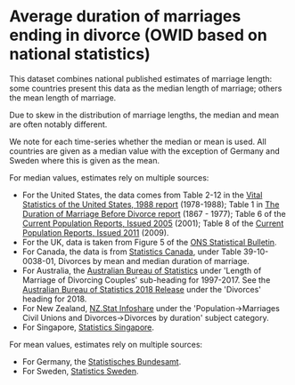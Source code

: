 # Average duration of marriages ending in divorce (OWID based on national statistics)

This dataset combines national published estimates of marriage length: some countries present this data as the median length of marriage; others the mean length of marriage.

Due to skew in the distribution of marriage lengths, the median and mean are often notably different.

We note for each time-series whether the median or mean is used. All countries are given as a median value with the exception of Germany and Sweden where this is given as the mean.

For median values, estimates rely on multiple sources:
- For the United States, the data comes from Table 2-12 in the <a href="https://www.cdc.gov/nchs/data/vsus/mgdv88_3.pdf">Vital Statistics of the United States, 1988 report</a> (1978-1988); Table 1 in <a href="https://www.cdc.gov/nchs/data/series/sr_21/sr21_038.pdf">The Duration of Marriage Before Divorce report</a> (1867 - 1977); Table 6 of the <a href="https://www.census.gov/prod/2005pubs/p70-97.pdf">Current Population Reports, Issued 2005</a> (2001); Table 8 of the <a href="https://www.census.gov/prod/2011pubs/p70-125.pdf">Current Population Reports, Issued 2011</a> (2009).
- For the UK, data is taken from Figure 5 of the <a href="https://www.ons.gov.uk/peoplepopulationandcommunity/birthsdeathsandmarriages/divorce/bulletins/divorcesinenglandandwales/2018">ONS Statistical Bulletin</a>.
- For Canada, the data is from <a href="https://www150.statcan.gc.ca/t1/tbl1/en/cv.action?pid=3910003801#timeframe">Statistics Canada</a>, under Table 39-10-0038-01, Divorces by mean and median duration of marriage.
- For Australia, the <a href="https://www.abs.gov.au/AUSSTATS/abs@.nsf/Previousproducts/3310.0Main%20Features42017?opendocument&tabname=Summary&prodno=3310.0&issue=2017&num=&view=">Australian Bureau of Statistics</a> under 'Length of Marriage of Divorcing Couples' sub-heading for 1997-2017. See the <a href="https://www.abs.gov.au/AUSSTATS/abs@.nsf/allprimarymainfeatures/893C1288678FD232CA2568A90013939C?opendocument">Australian Bureau of Statistics 2018 Release</a> under the 'Divorces' heading for 2018.
- For New Zealand, <a href="http://archive.stats.govt.nz/infoshare/">NZ.Stat Infoshare</a> under the 'Population->Marriages Civil Unions and Divorces->Divorces by duration' subject category.
- For Singapore, <a href="
https://www.singstat.gov.sg/find-data/search-by-theme/population/marital-status-marriages-and-divorces/latest-data">Statistics Singapore</a>.

For mean values, estimates rely on multiple sources:
- For Germany, the <a href="https://www.destatis.de/EN/Themes/Society-Environment/Population/Marriages-Divorces-Life-Partnerships/Tables/statistical-parameters.html">Statistisches Bundesamt</a>.
- For Sweden, <a href="http://www.statistikdatabasen.scb.se/pxweb/en/ssd/START__BE__BE0101__BE0101L/AktenskapVaraktighet/">Statistics Sweden</a>.